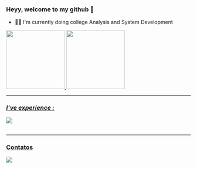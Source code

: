 ### Heyy, welcome to my github  👋

- 👨‍💻 I'm currently doing college Analysis and System Development

 <div>
  <a href="https://github.com/gabrielbranco011">
  <img height="160em" src="https://github-readme-stats.vercel.app/api?username=gabrielbranco011&show_icons=true&theme=radical&include_all_commits=true&count_private=true"/>
  <img height="160em" src="https://github-readme-stats.vercel.app/api/top-langs/?username=gabrielbranco011&layout=compact&langs_count=16&theme=radical&hide=vb"/>
    </div><hr/>
  <div>
  </div>    
 
 <div style="display: inline_block">
 
  ### *I've experience :* 
  <img src="https://skillicons.dev/icons?i=js,html,css,nodejs,py,react,vscode"/>
<br><br>

   </div> <hr/>
  
 ### Contatos
  <div> 
  <a href="https://www.linkedin.com/in/gabriel-branco-rodrigues-bb7b21178/"target="_blank"><img src="https://img.shields.io/badge/-LinkedIn-%230077B5?style=for-the-badge&logo=linkedin&logoColor=white"target="_blank"></a> 

</div>
